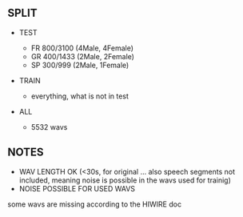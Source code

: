 ## SPLIT
- TEST
    - FR 800/3100 (4Male, 4Female)
    - GR 400/1433 (2Male, 2Female)
    - SP 300/999 (2Male, 1Female)
- TRAIN
    - everything, what is not in test

- ALL
    - 5532 wavs

## NOTES
- WAV LENGTH OK (<30s, for original ... also speech segments not included, meaning noise is possible in the wavs used for trainig)
- NOISE POSSIBLE FOR USED WAVS

some wavs are missing according to the HIWIRE doc

